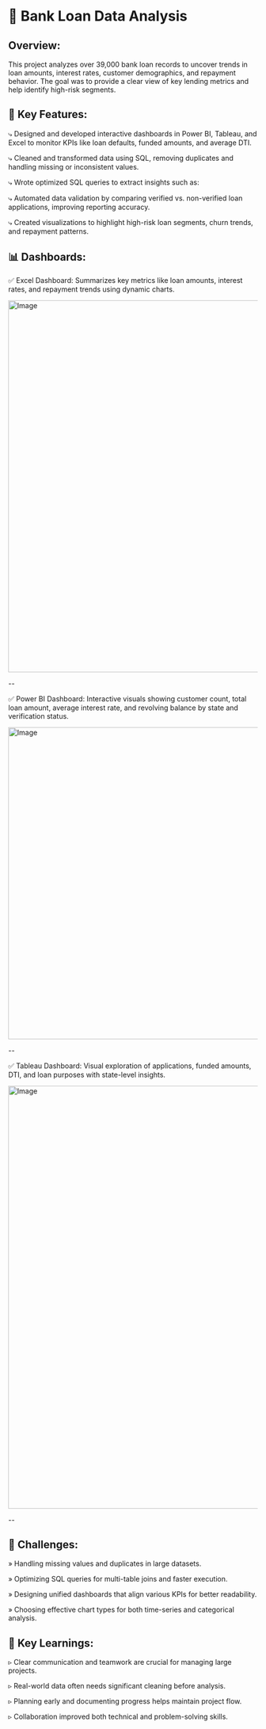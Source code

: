 # 🏦 **Bank Loan Data Analysis**

## Overview:

This project analyzes over 39,000 bank loan records to uncover trends in loan amounts, 
interest rates, customer demographics, and repayment behavior. The goal was to provide 
a clear view of key lending metrics and help identify high-risk segments.

## 📌 Key Features:

⤷	Designed and developed interactive dashboards in Power BI, Tableau, and Excel to monitor KPIs like loan defaults, funded amounts, 
  and average DTI.

⤷	Cleaned and transformed data using SQL, removing duplicates and handling missing or inconsistent values.

⤷	Wrote optimized SQL queries to extract insights such as:

⤷	Automated data validation by comparing verified vs. non-verified loan applications, improving reporting accuracy.

⤷	Created visualizations to highlight high-risk loan segments, churn trends, and repayment patterns.

## 📊 Dashboards:

✅	Excel Dashboard: Summarizes key metrics like loan amounts, interest rates, and repayment trends using dynamic charts.

<img width="1859" height="751" alt="Image" src="https://github.com/user-attachments/assets/8eb108d7-ba98-42c8-926f-0142e8d25319" />

--

✅	Power BI Dashboard: Interactive visuals showing customer count, total loan amount, average interest rate, and revolving balance by state and verification status.

<img width="1119" height="630" alt="Image" src="https://github.com/user-attachments/assets/aa1ee7eb-c1e3-410f-ae0c-238d3390f6a4" />

--

✅	Tableau Dashboard: Visual exploration of applications, funded amounts, DTI, and loan purposes with state-level insights.

<img width="1645" height="854" alt="Image" src="https://github.com/user-attachments/assets/773dc604-32c4-4dcc-921c-9ec8a9f59447" />

--

## 🎯 Challenges:

»	Handling missing values and duplicates in large datasets.

»	Optimizing SQL queries for multi-table joins and faster execution.

»	Designing unified dashboards that align various KPIs for better readability.

»	Choosing effective chart types for both time-series and categorical analysis.

## 📝 Key Learnings:

▹	Clear communication and teamwork are crucial for managing large projects.

▹	Real-world data often needs significant cleaning before analysis.

▹	Planning early and documenting progress helps maintain project flow.

▹	Collaboration improved both technical and problem-solving skills.
